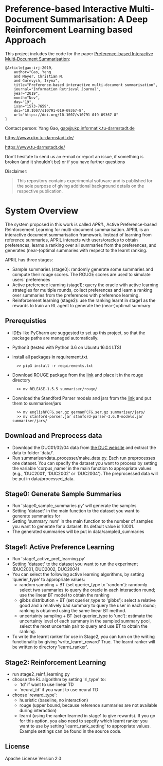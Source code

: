 # Preference-based Interactive Multi-Document Summarisation: A Deep Reinforcement Learning based Approach

This project includes the code for the paper [Preference-based Interactive Multi-Document Summarisation](https://doi.org/10.1007/s10791-019-09367-8):

```
@Article{gao-irj-2019,
    author="Gao, Yang
    and Meyer, Christian M.
    and Gurevych, Iryna",
    title="Preference-based interactive multi-document summarisation",
    journal="Information Retrieval Journal",
    year="2019",
    month="Nov",
    day="19",
    issn="1573-7659",
    doi="10.1007/s10791-019-09367-8",
    url="https://doi.org/10.1007/s10791-019-09367-8"
}
```

Contact person: Yang Gao, gao@ukp.informatik.tu-darmstadt.de

https://www.ukp.tu-darmstadt.de/

https://www.tu-darmstadt.de/


Don't hesitate to send us an e-mail or report an issue, if something is broken (and it shouldn't be) or if you have further questions

Disclaimer:
> This repository contains experimental software and is published for the sole purpose of giving additional background details on the respective publication.


# System Overview
The system proposed in this work is called *APRIL*, Active Preference-based ReInforcement Learning for multi-document summarisation. APRIL is an interactive document summarisation framework. Instead of learning from reference summaries, APRIL interacts with users/oracles to obtain preferences, learns a ranking over all summaries from the preferences, and generates (near-)optimal summaries with respect to the learnt ranking.

APRIL has three stages:
* Sample summaries (stage0): randomly generate some summaries and compute their rouge scores. The ROUGE scores are used to simulate users' preferences
* Active preference learning (stage1): query the oracle with active learning strategies for multiple rounds, collect preferences and learn a ranking over summaries from the preferences with preference learning.
* Reinforcement learning (stage2): use the ranking learnt in stage1 as the rewards to train an RL agent to generate the (near-)optimal summary


## Prerequisties
* IDEs like PyCharm are suggested to set up this project, so that the package paths are managed automatically.
* Python3 (tested with Python 3.6 on Ubuntu 16.04 LTS)
* Install all packages in requirement.txt.

        >> pip3 install -r requirements.txt

* Download ROUGE package from the [link](https://www.isi.edu/licensed-sw/see/rouge/) and place it in the rouge directory

        >> mv RELEASE-1.5.5 summariser/rouge/

* Download the Standford Parser models and jars from the [link](https://nlp.stanford.edu/software/lex-parser.shtml)
and put them to summariser/jars

		>> mv englishPCFG.ser.gz germanPCFG.ser.gz summariser/jars/
		>> mv stanford-parser.jar stanford-parser-3.6.0-models.jar summariser/jars/


## Download and Preprocess data
* Download the DUC01/02/04 data from [the DUC website](https://duc.nist.gov/data.html) and extract the data to folder 'data/'.
* Run summariser/data_processer/make_data.py. Each run preprocesses one dataset. You can specify the dataset you want to process by setting the variable 'corpus_name' in the main function to appropriate values (e.g., 'DUC2001', 'DUC2002' or 'DUC2004'). The preprocessed data will be put in data/processed_data.

## Stage0: Generate Sample Summaries
* Run 'stage0_sample_summaries.py' will generate the samples
* Setting 'dataset' in the main function to the dataset you want to generate summaries for
* Setting 'summary_num' in the main function to the number of samples you want to generate for a dataset. Its default value is 10001.
* The generated summaries will be put in data/sampled_summaries


## Stage1: Active Preference Learning
* Run 'stage1_active_pref_learning.py'
* Setting 'dataset' to the dataset you want to run the experiment (DUC2001, DUC2002, DUC2004)
* You can select the following active learning algorithms, by setting 'querier_type' to appropriate values:
    * random sampling + BT (set querier_type to 'random'): randomly select two summaries to query the oracle in each interaction round; use the linear BT model to obtain the ranking
    * gibbs distribution + BT (set querier_type to 'gibbs'): select a relative good and a relatively bad summary to query the user in each round; ranking is obtained using the same linear BT method.
    * uncertainty sampling + BT (set querier_type to 'unc'): estimate the uncertainty level of each summary in the sampled summary pool, select the most uncertain pair to query and use BT to obtain the ranking.
* To write the learnt ranker for use in Stage2, you can turn on the writing functionality by giving 'write_learnt_reward' True. The learnt ranker will be written to directory 'learnt_ranker'.

## Stage2: Reinforcement Learning
* run stage2_reinf_learning.py
* choose the RL algorithm by setting 'rl_type' to:
    * 'td' if want to use linear TD
    * 'neural_td' if you want to use neural TD
* choose 'reward_type': 
    * hueristic (baseline, no interaction)
    * rouge (upper bound, because reference summaries are not available during interaction)
    * learnt (using the ranker learned in stage1 to give rewards). If you go for this option, you also need to sepcify which learnt ranker you want to use by setting 'learnt_rank_setting' to appropriate values. Example settings can be found in the source code.

## License
Apache License Version 2.0

